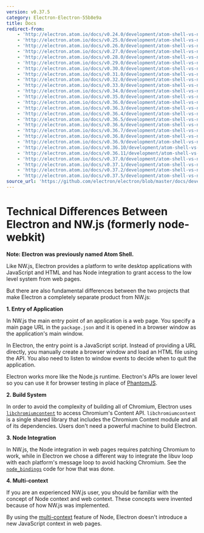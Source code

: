 ```yaml
---
version: v0.37.5
category: Electron-Electron-55b8e9a
title: Docs
redirect-from:
    - 'http://electron.atom.io/docs/v0.24.0/development/atom-shell-vs-node-webkit/'
    - 'http://electron.atom.io/docs/v0.25.0/development/atom-shell-vs-node-webkit/'
    - 'http://electron.atom.io/docs/v0.26.0/development/atom-shell-vs-node-webkit/'
    - 'http://electron.atom.io/docs/v0.27.0/development/atom-shell-vs-node-webkit/'
    - 'http://electron.atom.io/docs/v0.28.0/development/atom-shell-vs-node-webkit/'
    - 'http://electron.atom.io/docs/v0.29.0/development/atom-shell-vs-node-webkit/'
    - 'http://electron.atom.io/docs/v0.30.0/development/atom-shell-vs-node-webkit/'
    - 'http://electron.atom.io/docs/v0.31.0/development/atom-shell-vs-node-webkit/'
    - 'http://electron.atom.io/docs/v0.32.0/development/atom-shell-vs-node-webkit/'
    - 'http://electron.atom.io/docs/v0.33.0/development/atom-shell-vs-node-webkit/'
    - 'http://electron.atom.io/docs/v0.34.0/development/atom-shell-vs-node-webkit/'
    - 'http://electron.atom.io/docs/v0.35.0/development/atom-shell-vs-node-webkit/'
    - 'http://electron.atom.io/docs/v0.36.0/development/atom-shell-vs-node-webkit/'
    - 'http://electron.atom.io/docs/v0.36.3/development/atom-shell-vs-node-webkit/'
    - 'http://electron.atom.io/docs/v0.36.4/development/atom-shell-vs-node-webkit/'
    - 'http://electron.atom.io/docs/v0.36.5/development/atom-shell-vs-node-webkit/'
    - 'http://electron.atom.io/docs/v0.36.6/development/atom-shell-vs-node-webkit/'
    - 'http://electron.atom.io/docs/v0.36.7/development/atom-shell-vs-node-webkit/'
    - 'http://electron.atom.io/docs/v0.36.8/development/atom-shell-vs-node-webkit/'
    - 'http://electron.atom.io/docs/v0.36.9/development/atom-shell-vs-node-webkit/'
    - 'http://electron.atom.io/docs/v0.36.10/development/atom-shell-vs-node-webkit/'
    - 'http://electron.atom.io/docs/v0.36.11/development/atom-shell-vs-node-webkit/'
    - 'http://electron.atom.io/docs/v0.37.0/development/atom-shell-vs-node-webkit/'
    - 'http://electron.atom.io/docs/v0.37.1/development/atom-shell-vs-node-webkit/'
    - 'http://electron.atom.io/docs/v0.37.2/development/atom-shell-vs-node-webkit/'
    - 'http://electron.atom.io/docs/v0.37.5/development/atom-shell-vs-node-webkit/'
source_url: 'https://github.com/electron/electron/blob/master/docs/development/atom-shell-vs-node-webkit.md'
---
```


# Technical Differences Between Electron and NW.js (formerly node-webkit)

__Note: Electron was previously named Atom Shell.__

Like NW.js, Electron provides a platform to write desktop applications
with JavaScript and HTML and has Node integration to grant access to the low
level system from web pages.

But there are also fundamental differences between the two projects that make
Electron a completely separate product from NW.js:

__1. Entry of Application__

In NW.js the main entry point of an application is a web page. You specify a
main page URL in the `package.json` and it is opened in a browser window as
the application's main window.

In Electron, the entry point is a JavaScript script. Instead of
providing a URL directly, you manually create a browser window and load
an HTML file using the API. You also need to listen to window events
to decide when to quit the application.

Electron works more like the Node.js runtime. Electron's APIs are lower level
so you can use it for browser testing in place of [PhantomJS](http://phantomjs.org/).

__2. Build System__

In order to avoid the complexity of building all of Chromium, Electron uses [`libchromiumcontent`](https://github.com/brightray/libchromiumcontent) to access
Chromium's Content API. `libchromiumcontent` is a single shared library that
includes the Chromium Content module and all of its dependencies. Users don't
need a powerful machine to build Electron.

__3. Node Integration__

In NW.js, the Node integration in web pages requires patching Chromium to
work, while in Electron we chose a different way to integrate the libuv loop
with each platform's message loop to avoid hacking Chromium. See the
[`node_bindings`][node-bindings] code for how that was done.

__4. Multi-context__

If you are an experienced NW.js user, you should be familiar with the
concept of Node context and web context. These concepts were invented because
of how NW.js was implemented.

By using the [multi-context](http://strongloop.com/strongblog/whats-new-node-js-v0-12-multiple-context-execution/)
feature of Node, Electron doesn't introduce a new JavaScript context in web
pages.

[node-bindings]: https://github.com/electron/electron/tree/master/atom/common

